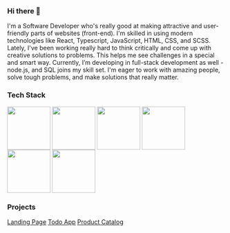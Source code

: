 ### Hi there 👋

I'm a Software Developer who's really good at making attractive and user-friendly parts of websites (front-end). I'm skilled in using modern technologies like React, Typescript, JavaScript, HTML, CSS, and SCSS. Lately, I've been working really hard to think critically and come up with creative solutions to problems. This helps me see challenges in a special and smart way.
Currently, I’m developing in full-stack development as well - node.js, and SQL joins my skill set. I'm eager to work with amazing people, solve tough problems, and make solutions that really matter.

### Tech Stack
<a href="URL_REDIRECT" target="blank"><img align="center" src="https://github.com/HubertKlamann/HubertKlamann/assets/125998242/fff0d7a2-2437-407b-beaa-b93313c9c6d8" height="100" /></a>
<a href="URL_REDIRECT" target="blank"><img align="center" src="https://github.com/HubertKlamann/HubertKlamann/assets/125998242/ba3184d1-97f2-4670-911f-35d7eb1b64b1" height="100" /></a>
<a href="URL_REDIRECT" target="blank"><img align="center" src="https://github.com/HubertKlamann/HubertKlamann/assets/125998242/0fd6dcde-e889-4cd2-8863-b0ac4e385419" height="100" /></a>
<a href="URL_REDIRECT" target="blank"><img align="center" src="https://github.com/HubertKlamann/HubertKlamann/assets/125998242/f19a19e8-e534-41d3-be9e-308dfaf698cb" height="100" /></a>
<a href="URL_REDIRECT" target="blank"><img align="center" src="https://github.com/HubertKlamann/HubertKlamann/assets/125998242/1efad663-5b48-4512-a716-a7f1afa99296" height="100" /></a>
<a href="URL_REDIRECT" target="blank"><img align="center" src="https://github.com/HubertKlamann/HubertKlamann/assets/125998242/40afbd40-80d7-49a7-986e-de10f70e3853" height="100" /></a>

### Projects
<a href="https://hubertklamann.github.io/landing_store-nothing/">Landing Page</a>
<a href="https://hubertklamann.github.io/todo-app/">Todo App</a>
<a href="[URL_REDIRECT](https://dreamteam-pl.github.io/product_catalog/)">Product Catalog</a>
